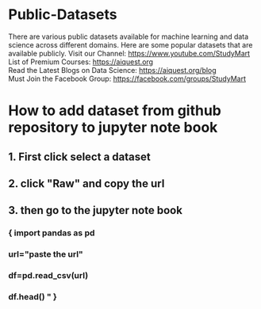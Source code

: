 # Public-Datasets
There are various public datasets available for machine learning and data science across different domains. Here are some popular datasets that are available publicly. Visit our Channel: https://www.youtube.com/StudyMart <br>
List of Premium Courses: https://aiquest.org <br>
Read the Latest Blogs on Data Science: https://aiquest.org/blog <br>
Must Join the Facebook Group: https://facebook.com/groups/StudyMart

# How to add dataset from github repository  to jupyter note book
## 1. First click select a dataset 
## 2. click "Raw" and copy the url
## 3. then go to the jupyter note book 
### {  import pandas as pd
### url="paste the url"
### df=pd.read_csv(url)
### df.head() "  }
